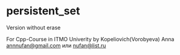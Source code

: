 # persistent_set
Version without erase

For Cpp-Course in ITMO Univerity
by Kopeliovich(Vorobyeva) Anna
annnufan@gmail.com или nufan@list.ru
